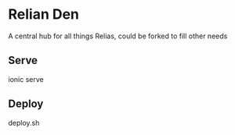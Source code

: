 # Relian Den
A central hub for all things Relias, could be forked to fill other needs

## Serve

ionic serve


## Deploy

deploy.sh
